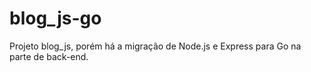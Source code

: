# blog_js-go
Projeto blog_js, porém há a migração de Node.js e Express para Go na parte de back-end.
